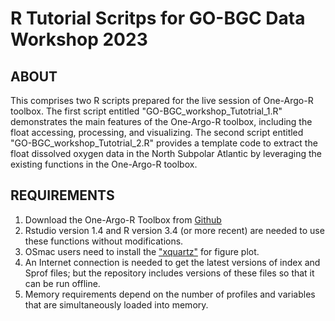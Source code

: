 # R Tutorial Scritps for GO-BGC Data Workshop 2023

## ABOUT
This comprises two R scripts prepared for the live session of One-Argo-R toolbox. The first script entitled "GO-BGC_workshop_Tutotrial_1.R" demonstrates the main features of the One-Argo-R toolbox, including the float accessing, processing, and visualizing. The second script entitled "GO-BGC_workshop_Tutotrial_2.R" provides a template code to extract the float dissolved oxygen data in the North Subpolar Atlantic by leveraging the existing functions in the One-Argo-R toolbox.

## REQUIREMENTS
1. Download the One-Argo-R Toolbox from [Github](https://github.com/NOAA-PMEL/OneArgo-R/tree/in_progress)
1. Rstudio version 1.4 and R version 3.4 (or more recent) are needed to use these functions without modifications.  
2. OSmac users need to install the ["xquartz"](https://www.xquartz.org/) for figure plot.
3. An Internet connection is needed to get the latest versions of index and Sprof files; but the repository includes versions of these files so that it can be run offline. 
4. Memory requirements depend on the number of profiles and variables that are simultaneously loaded into memory. 


